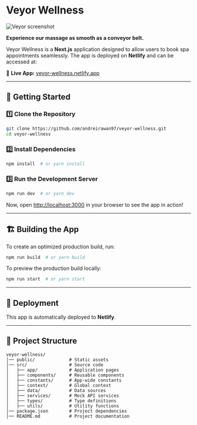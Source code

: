 # Veyor Wellness

![Veyor screenshot](https://i.imgur.com/KP1eBGc.png)

**Experience our massage as smooth as a conveyor belt.**

Veyor Wellness is a **Next.js** application designed to allow users to book spa appointments seamlessly. The app is deployed on **Netlify** and can be accessed at:

🔗 **Live App:** [veyor-wellness.netlify.app](https://veyor-wellness.netlify.app)

---

## 🚀 Getting Started

### 1️⃣ Clone the Repository

```sh
git clone https://github.com/andreirawan97/veyor-wellness.git
cd veyor-wellness
```

### 2️⃣ Install Dependencies

```sh
npm install  # or yarn install
```

### 3️⃣ Run the Development Server

```sh
npm run dev  # or yarn dev
```

Now, open [http://localhost:3000](http://localhost:3000) in your browser to see the app in action!

---

## 🏗️ Building the App

To create an optimized production build, run:

```sh
npm run build  # or yarn build
```

To preview the production build locally:

```sh
npm run start  # or yarn start
```

---

## 🚀 Deployment

This app is automatically deployed to **Netlify**.

---

## 📂 Project Structure

```
veyor-wellness/
│── public/             # Static assets
│── src/                # Source code
│   ├── app/            # Application pages
│   ├── components/     # Reusable components
│   ├── constants/      # App-wide constants
│   ├── context/        # Global context
│   ├── data/           # Data sources
│   ├── services/       # Mock API services
│   ├── types/          # Type definitions
│   ├── utils/          # Utility functions
│── package.json        # Project dependencies
│── README.md           # Project documentation
```
